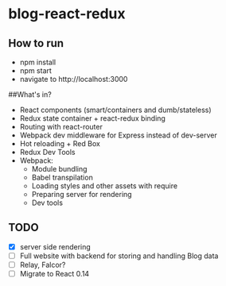 # blog-react-redux
## How to run
* npm install
* npm start
* navigate to http://localhost:3000

##What's in?
* React components (smart/containers and dumb/stateless)
* Redux state container + react-redux binding
* Routing with react-router
* Webpack dev middleware for Express instead of dev-server
* Hot reloading + Red Box
* Redux Dev Tools
* Webpack:
    - Module bundling
    - Babel transpilation
    - Loading styles and other assets with require
    - Preparing server for rendering
    - Dev tools

## TODO
- [x] server side rendering
- [ ] Full website with backend for storing and handling Blog data
- [ ] Relay, Falcor?
- [ ] Migrate to React 0.14
